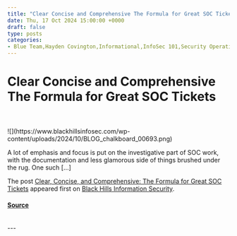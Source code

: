 ```yaml
---
title: "Clear Concise and Comprehensive The Formula for Great SOC Tickets"
date: Thu, 17 Oct 2024 15:00:00 +0000
draft: false
type: posts
categories: 
- Blue Team,Hayden Covington,Informational,InfoSec 101,Security Operations Center,SOC
---
```

# Clear Concise and Comprehensive The Formula for Great SOC Tickets

<br/>

<br/>
![](https://www.blackhillsinfosec.com/wp-content/uploads/2024/10/BLOG_chalkboard_00693.png)

A lot of emphasis and focus is put on the investigative part of SOC work, with the documentation and less glamorous side of things brushed under the rug. One such \[…\]

The post [Clear, Concise, and Comprehensive: The Formula for Great SOC Tickets](https://www.blackhillsinfosec.com/the-formula-for-great-soc-tickets/) appeared first on [Black Hills Information Security](https://www.blackhillsinfosec.com).

#### [Source](https://www.blackhillsinfosec.com/the-formula-for-great-soc-tickets/)

<br/>
---
